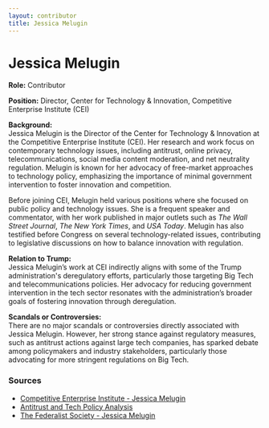 ```yaml
---
layout: contributor
title: Jessica Melugin
---
```


# Jessica Melugin

**Role:** Contributor

**Position:** Director, Center for Technology & Innovation, Competitive Enterprise Institute (CEI)

**Background:**  
Jessica Melugin is the Director of the Center for Technology & Innovation at the Competitive Enterprise Institute (CEI). Her research and work focus on contemporary technology issues, including antitrust, online privacy, telecommunications, social media content moderation, and net neutrality regulation. Melugin is known for her advocacy of free-market approaches to technology policy, emphasizing the importance of minimal government intervention to foster innovation and competition.

Before joining CEI, Melugin held various positions where she focused on public policy and technology issues. She is a frequent speaker and commentator, with her work published in major outlets such as *The Wall Street Journal*, *The New York Times*, and *USA Today*. Melugin has also testified before Congress on several technology-related issues, contributing to legislative discussions on how to balance innovation with regulation.

**Relation to Trump:**  
Jessica Melugin’s work at CEI indirectly aligns with some of the Trump administration's deregulatory efforts, particularly those targeting Big Tech and telecommunications policies. Her advocacy for reducing government intervention in the tech sector resonates with the administration’s broader goals of fostering innovation through deregulation.

**Scandals or Controversies:**  
There are no major scandals or controversies directly associated with Jessica Melugin. However, her strong stance against regulatory measures, such as antitrust actions against large tech companies, has sparked debate among policymakers and industry stakeholders, particularly those advocating for more stringent regulations on Big Tech.

### Sources
- [Competitive Enterprise Institute - Jessica Melugin](https://cei.org/experts/jessica-melugin/)
- [Antitrust and Tech Policy Analysis](https://cei.org/issues/capitalism/antitrust/)
- [The Federalist Society - Jessica Melugin](https://fedsoc.org/contributors/jessica-melugin)
